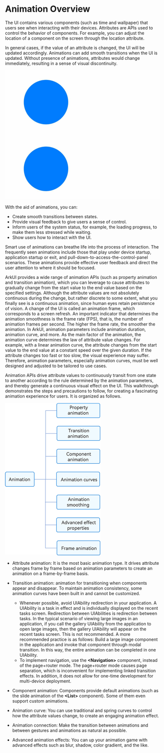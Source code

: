 # Animation Overview


The UI contains various components (such as time and wallpaper) that users see when interacting with their devices. Attributes are APIs used to control the behavior of components. For example, you can adjust the location of a component on the screen through the location attribute.


In general cases, if the value of an attribute is changed, the UI will be updated accordingly. Animations can add smooth transitions when the UI is updated. Without presence of animations, attributes would change immediately, resulting in a sense of visual discontinuity.

![en-us_image_20230822](figures/en-us_image_20230822.gif)

With the aid of animations, you can:

- Create smooth transitions between states.
- Provide visual feedback to give users a sense of control.
- Inform users of the system status, for example, the loading progress, to make them less stressed while waiting.
- Show users how to interact with the UI.


Smart use of animations can breathe life into the process of interaction. The frequently seen animations include those that play under device startup, application startup or exit, and pull-down-to-access-the-control-panel scenarios. These animations provide effective user feedback and direct the user attention to where it should be focused.

ArkUI provides a wide range of animation APIs (such as property animation and transition animation), which you can leverage to cause attributes to gradually change from the start value to the end value based on the specified settings. Although the attribute values are not absolutely continuous during the change, but rather discrete to some extent, what you finally see is a continuous animation, since human eyes retain persistence of vision. A change of the UI is called an animation frame, which corresponds to a screen refresh. An important indicator that determines the animation smoothness is the frame rate (FPS), that is, the number of animation frames per second. The higher the frame rate, the smoother the animation. In ArkUI, animation parameters include animation duration, animation curve, and more. As the main factor of the animation, the animation curve determines the law of attribute value changes. For example, with a linear animation curve, the attribute changes from the start value to the end value at a constant speed over the given duration. If the attribute changes too fast or too slow, the visual experience may suffer. Therefore, animation parameters, especially animation curves, must be well designed and adjusted to be tailored to use cases.


Animation APIs drive attribute values to continuously transit from one state to another according to the rule determined by the animation parameters, and thereby generate a continuous visual effect on the UI. This walkthrough demonstrates the steps and precautions to follow, for creating a fascinating animation experience for users. It is organized as follows.


![en-us_image_0000001595763076](figures/en-us_image_0000001595763076.png)



- Attribute animation: It is the most basic animation type. It drives attribute changes frame by frame based on animation parameters to create an animation on a frame-by-frame basis.

- Transition animation: animation for transitioning when components appear and disappear. To maintain animation consistency, some animation curves have been built in and cannot be customized.
  - Whenever possible, avoid UIAbility redirection in your application. A UIAbility is a task in effect and is individually displayed on the recent tasks screen. Redirection between UIAbilities is redirection between tasks. In the typical scenario of viewing large images in an application, if you call the gallery UIAbility from the application to open large images, then the gallery UIAbility will appear on the recent tasks screen. This is not recommended. A more recommended practice is as follows: Build a large image component in the application and invoke that component through modal transition. In this way, the entire animation can be completed in one UIAbility.
  - To implement navigation, use the **\<Navigation>** component, instead of the page+router mode. The page+router mode causes page separation, which is inconvenient for implementing linked transition effects. In addition, it does not allow for one-time development for multi-device deployment.

- Component animation: Components provide default animations (such as the slide animation of the **\<List>** component). Some of them even support custom animations.

- Animation curve: You can use traditional and spring curves to control how the attribute values change, to create an engaging animation effect.

- Animation connection: Make the transition between animations and between gestures and animations as natural as possible.

- Advanced animation effects: You can up your animation game with advanced effects such as blur, shadow, color gradient, and the like.
